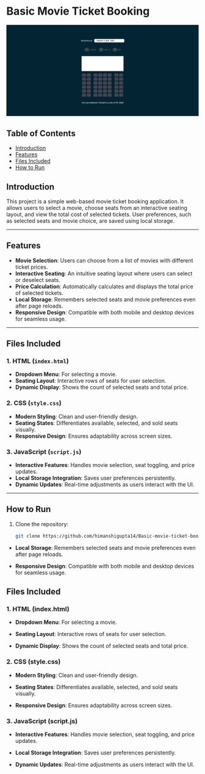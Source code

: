 #   Basic Movie Ticket Booking

![Basic-movie-ticket-booking](picture.png)

## Table of Contents

- [Introduction](#introduction)
- [Features](#features)
- [Files Included](#files-included)
- [How to Run](#How-to-Run)
## Introduction

This project is a simple web-based movie ticket booking application. It allows users to select a movie, choose seats from an interactive seating layout, and view the total cost of selected tickets. User preferences, such as selected seats and movie choice, are saved using local storage.

---

## Features

- **Movie Selection**: Users can choose from a list of movies with different ticket prices.
- **Interactive Seating**: An intuitive seating layout where users can select or deselect seats.
- **Price Calculation**: Automatically calculates and displays the total price of selected tickets.
- **Local Storage**: Remembers selected seats and movie preferences even after page reloads.
- **Responsive Design**: Compatible with both mobile and desktop devices for seamless usage.

---

## Files Included

### 1. HTML (`index.html`)
- **Dropdown Menu**: For selecting a movie.
- **Seating Layout**: Interactive rows of seats for user selection.
- **Dynamic Display**: Shows the count of selected seats and total price.

### 2. CSS (`style.css`)
- **Modern Styling**: Clean and user-friendly design.
- **Seating States**: Differentiates available, selected, and sold seats visually.
- **Responsive Design**: Ensures adaptability across screen sizes.

### 3. JavaScript (`script.js`)
- **Interactive Features**: Handles movie selection, seat toggling, and price updates.
- **Local Storage Integration**: Saves user preferences persistently.
- **Dynamic Updates**: Real-time adjustments as users interact with the UI.

---

## How to Run

1. Clone the repository:
   ```bash
   git clone https://github.com/himanshigupta14/Basic-movie-ticket-booking.git

*   **Local Storage**: Remembers selected seats and movie preferences even after page reloads.
    
*   **Responsive Design**: Compatible with both mobile and desktop devices for seamless usage.
    

Files Included
--------------

### 1\. HTML (index.html)

*   **Dropdown Menu**: For selecting a movie.
    
*   **Seating Layout**: Interactive rows of seats for user selection.
    
*   **Dynamic Display**: Shows the count of selected seats and total price.
    

### 2\. CSS (style.css)

*   **Modern Styling**: Clean and user-friendly design.
    
*   **Seating States**: Differentiates available, selected, and sold seats visually.
    
*   **Responsive Design**: Ensures adaptability across screen sizes.
    

### 3\. JavaScript (script.js)

*   **Interactive Features**: Handles movie selection, seat toggling, and price updates.
    
*   **Local Storage Integration**: Saves user preferences persistently.
    
*   **Dynamic Updates**: Real-time adjustments as users interact with the UI.
